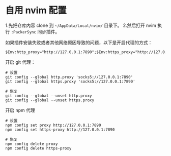 # 自用 nvim 配置

1.先把仓库内容 clone 到 `~/AppData/Local/nvim/` 目录下。
2.然后打开 nvim 执行 `:PackerSync` 同步插件。

如果插件安装失败或者其他网络原因导致的问题，以下是开启代理的方式：

```PS
$Env:http_proxy="http://127.0.0.1:7890";$Env:https_proxy="http://127.0.0.1:7890"
```

开启 git 代理：

```PS
# 设置
git config --global http.proxy 'socks5://127.0.0.1:7890' 
git config --global https.proxy 'socks5://127.0.0.1:7890'

# 恢复
git config --global --unset http.proxy
git config --global --unset https.proxy
```

开启 npm 代理

```PS
# 设置
npm config set proxy http://127.0.0.1:7890
npm config set https-proxy http://127.0.0.1:7890

# 恢复
npm config delete proxy
npm config delete https-proxy
```

